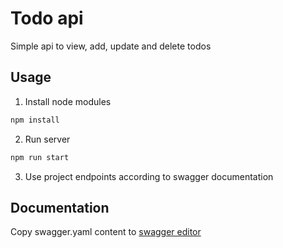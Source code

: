 # Todo api

Simple api to view, add, update and delete todos

## Usage

1. Install node modules
```bash
npm install
```
2. Run server
```bash
npm run start
```
3. Use project endpoints according to swagger documentation

## Documentation

Copy swagger.yaml content to [swagger editor](https://editor.swagger.io/)